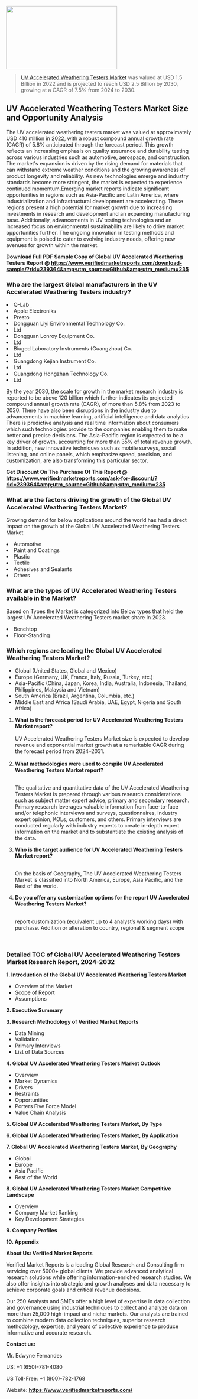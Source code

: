 <img src="https://ffe5etoiles.com/wp-content/uploads/2024/12/MST1-300x171.png" alt="" width="300" height="171" class="alignnone size-medium wp-image-20088" /><blockquote><p><p><a href="https://www.verifiedmarketreports.com/download-sample/?rid=239364&utm_source=Github&utm_medium=235" target="_blank">UV Accelerated Weathering Testers Market</a> was valued at USD 1.5 Billion in 2022 and is projected to reach USD 2.5 Billion by 2030, growing at a CAGR of 7.5% from 2024 to 2030.</p></blockquote><p><h2>UV Accelerated Weathering Testers Market Size and Opportunity Analysis</h2>The UV accelerated weathering testers market was valued at approximately USD 410 million in 2022, with a robust compound annual growth rate (CAGR) of 5.8% anticipated through the forecast period. This growth reflects an increasing emphasis on quality assurance and durability testing across various industries such as automotive, aerospace, and construction. The market's expansion is driven by the rising demand for materials that can withstand extreme weather conditions and the growing awareness of product longevity and reliability. As new technologies emerge and industry standards become more stringent, the market is expected to experience continued momentum.Emerging market reports indicate significant opportunities in regions such as Asia-Pacific and Latin America, where industrialization and infrastructural development are accelerating. These regions present a high potential for market growth due to increasing investments in research and development and an expanding manufacturing base. Additionally, advancements in UV testing technologies and an increased focus on environmental sustainability are likely to drive market opportunities further. The ongoing innovation in testing methods and equipment is poised to cater to evolving industry needs, offering new avenues for growth within the market.</p><p class=""><strong>Download Full PDF Sample Copy of Global UV Accelerated Weathering Testers Report @ <a href="https://www.verifiedmarketreports.com/download-sample/?rid=239364&amp;utm_source=Github&amp;utm_medium=235" target="_blank">https://www.verifiedmarketreports.com/download-sample/?rid=239364&amp;utm_source=Github&amp;utm_medium=235</a></strong></p><h3 id="" class="">Who are the largest Global manufacturers in the UV Accelerated Weathering Testers industry?</h3><p><li>Q-Lab</li><li> Apple Electroniks</li><li> Presto</li><li> Dongguan Liyi Environmental Technology Co.</li><li> Ltd</li><li> Dongguan Lonroy Equipment Co.</li><li>Ltd</li><li> Biuged Laboratory Instruments (Guangzhou) Co.</li><li> Ltd</li><li> Guangdong Kejian Instrument Co.</li><li> Ltd</li><li> Guangdong Hongzhan Technology Co.</li><li> Ltd</li></p><div class=""><div class="" dir="" data-message-author-role="" data-message-id="" data-message-model-slug=""><div class=""><div class=""><div class=""><div class="" dir="" data-message-author-role="" data-message-id="" data-message-model-slug=""><div class=""><div class=""><p>By the year 2030, the scale for growth in the market research industry is reported to be above 120 billion which further indicates its projected compound annual growth rate (CAGR), of more than 5.8% from 2023 to 2030. There have also been disruptions in the industry due to advancements in machine learning, artificial intelligence and data analytics There is predictive analysis and real time information about consumers which such technologies provide to the companies enabling them to make better and precise decisions. The Asia-Pacific region is expected to be a key driver of growth, accounting for more than 35% of total revenue growth. In addition, new innovative techniques such as mobile surveys, social listening, and online panels, which emphasize speed, precision, and customization, are also transforming this particular sector.</p><p><strong>Get Discount On The Purchase Of This Report @&nbsp; <a href="https://www.verifiedmarketreports.com/ask-for-discount/?rid=239364&amp;utm_source=Github&amp;utm_medium=235" target="_blank">https://www.verifiedmarketreports.com/ask-for-discount/?rid=239364&amp;utm_source=Github&amp;utm_medium=235</a></strong></p></div></div></div></div></div></div></div></div><h3 id="" class="">What are the factors driving the growth of the Global UV Accelerated Weathering Testers Market?</h3><p id="" class="">Growing demand for below applications around the world has had a direct impact on the growth of the Global UV Accelerated Weathering Testers Market</p><p id="" class=""><li>Automotive</li><li> Paint and Coatings</li><li> Plastic</li><li> Textile</li><li> Adhesives and Sealants</li><li> Others</li></p><h3 id="" class="">What are the types of UV Accelerated Weathering Testers available in the Market?</h3><p id="" class="">Based on Types the Market is categorized into Below types that held the largest UV Accelerated Weathering Testers market share In 2023.</p><p id="" class=""><li>Benchtop</li><li> Floor-Standing</li></p><h3 id="" class="">Which regions are leading the Global UV Accelerated Weathering Testers Market?</h3><ul><li>Global (United States, Global and Mexico)</li><li>Europe (Germany, UK, France, Italy, Russia, Turkey, etc.)</li><li>Asia-Pacific (China, Japan, Korea, India, Australia, Indonesia, Thailand, Philippines, Malaysia and Vietnam)</li><li>South America (Brazil, Argentina, Columbia, etc.)</li><li>Middle East and Africa (Saudi Arabia, UAE, Egypt, Nigeria and South Africa)</li></ul><p><ol><li><strong>What is the forecast period for UV Accelerated Weathering Testers Market report?<br /></strong><br /><span data-sheets-root="1" data-sheets-value="{&quot;1&quot;:2,&quot;2&quot;:&quot;XXXX size is expected to develop revenue and exponential market growth at a remarkable CAGR during the forecast period from 2024&ndash;2030.&quot;}" data-sheets-userformat="{&quot;2&quot;:12674,&quot;4&quot;:{&quot;1&quot;:2,&quot;2&quot;:16776960},&quot;10&quot;:2,&quot;11&quot;:0,&quot;15&quot;:&quot;Arial&quot;,&quot;16&quot;:12}">UV Accelerated Weathering Testers Market size is expected to develop revenue and exponential market growth at a remarkable CAGR during the forecast period from 2024&ndash;2031.</span><br /><br /></li><li><strong>What methodologies were used to compile UV Accelerated Weathering Testers Market report?<br /><br /></strong><p>The qualitative and quantitative data of the&nbsp;UV Accelerated Weathering Testers Market is prepared through various research considerations such as subject matter expert advice, primary and secondary research. Primary research leverages valuable information from face-to-face and/or telephonic interviews and surveys, questionnaires, industry expert opinion, KOLs, customers, and others. Primary interviews are conducted regularly with industry experts to create in-depth expert information on the market and to substantiate the existing analysis of the data.&nbsp;</p></li><li><strong>Who is the target audience for UV Accelerated Weathering Testers Market report?<br /><br /></strong><p>On the basis of Geography, The&nbsp;UV Accelerated Weathering Testers Market is classified into North America, Europe, Asia Pacific, and the Rest of the world.</p></li><li><strong>Do you offer any customization options for the report UV Accelerated Weathering Testers Market?<br /><br /></strong><p>report customization (equivalent up to 4 analyst&rsquo;s working days) with purchase. Addition or alteration to country, regional &amp; segment scope</p><p>&nbsp;</p></li></ol></p><h3 id="" class="">Detailed TOC of Global UV Accelerated Weathering Testers Market Research Report, 2024-2032</h3><p id="" class=""><strong>1. Introduction of the Global UV Accelerated Weathering Testers Market</strong></p><ul><li>Overview of the Market</li><li>Scope of Report</li><li>Assumptions</li></ul><p id="" class=""><strong>2. Executive Summary</strong></p><p id="" class=""><strong>3. Research Methodology of&nbsp;Verified Market Reports</strong></p><ul><li>Data Mining</li><li>Validation</li><li>Primary Interviews</li><li>List of Data Sources</li></ul><p id="" class=""><strong>4. Global UV Accelerated Weathering Testers Market Outlook</strong></p><ul><li>Overview</li><li>Market Dynamics</li><li>Drivers</li><li>Restraints</li><li>Opportunities</li><li>Porters Five Force Model</li><li>Value Chain Analysis</li></ul><p id="" class=""><strong>5. Global UV Accelerated Weathering Testers Market, By&nbsp;Type</strong></p><p id="" class=""><strong>6. Global UV Accelerated Weathering Testers Market, By Application</strong></p><p id="" class=""><strong>7. Global UV Accelerated Weathering Testers Market, By Geography</strong></p><ul><li>Global</li><li>Europe</li><li>Asia Pacific</li><li>Rest of the World</li></ul><p id="" class=""><strong>8. Global UV Accelerated Weathering Testers Market Competitive Landscape</strong></p><ul><li>Overview</li><li>Company Market Ranking</li><li>Key Development Strategies</li></ul><p id="" class=""><strong>9. Company Profiles</strong></p><p id="" class=""><strong>10. Appendix</strong></p><p id="" class=""><strong>About Us: Verified Market Reports</strong></p><p id="" class="">Verified Market Reports is a leading Global Research and Consulting firm servicing over 5000+ global clients. We provide advanced analytical research solutions while offering information-enriched research studies. We also offer insights into strategic and growth analyses and data necessary to achieve corporate goals and critical revenue decisions.</p><p id="" class="">Our 250 Analysts and SMEs offer a high level of expertise in data collection and governance using industrial techniques to collect and analyze data on more than 25,000 high-impact and niche markets. Our analysts are trained to combine modern data collection techniques, superior research methodology, expertise, and years of collective experience to produce informative and accurate research.</p><p id="" class=""><strong>Contact us:</strong></p><p id="" class="">Mr. Edwyne Fernandes</p><p id="" class="">US: +1 (650)-781-4080</p><p id="" class="">US Toll-Free: +1 (800)-782-1768</p><p id="" class="">Website: <a target="" data-test-app-aware-link=""><strong>https://www.verifiedmarketreports.com/</strong></a></p>
